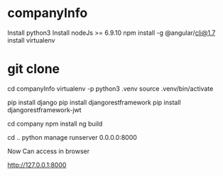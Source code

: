 # companyInfo

Install python3
Install nodeJs >= 6.9.10
npm install -g @angular/cli@1.7
install virtualenv

# git clone <repo>
  cd companyInfo
  virtualenv -p python3 .venv
  source .venv/bin/activate

  pip install django
  pip install djangorestframework
  pip install djangorestframework-jwt
  
  cd company 
  npm install
  ng build
  
  cd ..
  python manage runserver 0.0.0.0:8000
  
  Now Can access in browser
  
  http://127.0.0.1:8000
  


